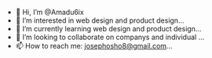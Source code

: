- 👋 Hi, I’m @Amadu6ix
- 👀 I’m interested in web design and product design...
- 🌱 I’m currently learning web design and product design...
- 💞️ I’m looking to collaborate on companys and individual ...
- 📫 How to reach me: josephosho8@gmail.com...

<!---
Amadu6ix/Amadu6ix is a ✨ special ✨ repository because its `README.md` (this file) appears on your GitHub profile.
You can click the Preview link to take a look at your changes.
--->
